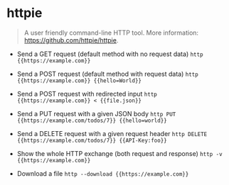 # httpie
> A user friendly command-line HTTP tool.
> More information: <https://github.com/httpie/httpie>.

- Send a GET request (default method with no request data)
`http {{https://example.com}}`

- Send a POST request (default method with request data)
`http {{https://example.com}} {{hello=World}}`

- Send a POST request with redirected input
`http {{https://example.com}} < {{file.json}}`

- Send a PUT request with a given JSON body
`http PUT {{https://example.com/todos/7}} {{hello=world}}`

- Send a DELETE request with a given request header
`http DELETE {{https://example.com/todos/7}} {{API-Key:foo}}`

- Show the whole HTTP exchange (both request and response)
`http -v {{https://example.com}}`

- Download a file
`http --download {{https://example.com}}`
